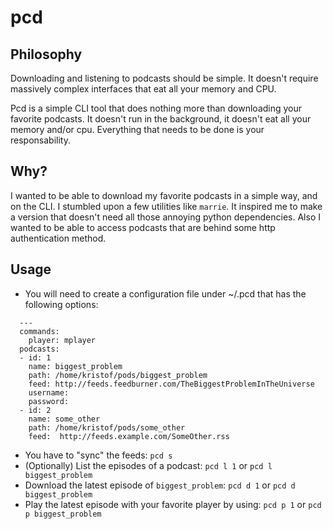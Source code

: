 # pcd

## Philosophy

Downloading and listening to podcasts should be simple. It doesn't require massively complex interfaces that eat all your memory and CPU. 

Pcd is a simple CLI tool that does nothing more than downloading your favorite podcasts. It doesn't run in the background, it doesn't eat all your memory and/or cpu. Everything that needs to be done is your responsability. 

## Why?

I wanted to be able to download my favorite podcasts in a simple way, and on the CLI. I stumbled upon a few utilities like `marrie`. It inspired me to make a version that doesn't need all those annoying python dependencies. Also I wanted to be able to access podcasts that are behind some http authentication method.

## Usage

- You will need to create a configuration file under ~/.pcd that has the following options: 
```
  ---
  commands:
    player: mplayer
  podcasts:
  - id: 1
    name: biggest_problem
    path: /home/kristof/pods/biggest_problem
    feed: http://feeds.feedburner.com/TheBiggestProblemInTheUniverse
    username:
    password:
  - id: 2
    name: some_other
    path: /home/kristof/pods/some_other
    feed:  http://feeds.example.com/SomeOther.rss
```
- You have to "sync" the feeds: `pcd s`
- (Optionally) List the episodes of a podcast: `pcd l 1` or `pcd l biggest_problem`
- Download the latest episode of `biggest_problem`: `pcd d 1` or `pcd d biggest_problem`
- Play the latest episode with your favorite player by using: `pcd p 1` or `pcd p biggest_problem`

